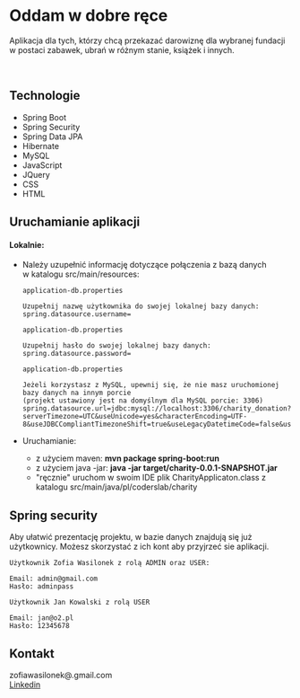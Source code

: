 # Oddam w dobre ręce

  Aplikacja dla tych, którzy chcą przekazać darowiznę dla wybranej fundacji w postaci zabawek, ubrań w różnym stanie,
   książek i innych.
   
   <img src=""/>
   <img src=""/>
   
## Technologie

 * Spring Boot
 * Spring Security
 * Spring Data JPA
 * Hibernate
 * MySQL
 * JavaScript
 * JQuery
 * CSS
 * HTML
 
 ## Uruchamianie aplikacji
 
 #### Lokalnie:
 
 * Należy uzupełnić informację dotyczące połączenia z bazą danych<br>
   w katalogu src/main/resources:
   
   ```
   application-db.properties
   
   Uzupełnij nazwę użytkownika do swojej lokalnej bazy danych:
   spring.datasource.username=
   ```
   
   ```
   application-db.properties
   
   Uzupełnij hasło do swojej lokalnej bazy danych:
   spring.datasource.password=
   ```
   
   ```
   application-db.properties
   
   Jeżeli korzystasz z MySQL, upewnij się, że nie masz uruchomionej bazy danych na innym porcie
   (projekt ustawiony jest na domyślnym dla MySQL porcie: 3306)
   spring.datasource.url=jdbc:mysql://localhost:3306/charity_donation?serverTimezone=UTC&useUnicode=yes&characterEncoding=UTF-8&useJDBCCompliantTimezoneShift=true&useLegacyDatetimeCode=false&useSSL=false
   ```
   
 * Uruchamianie: 
    * z użyciem maven: <strong>mvn package spring-boot:run</strong>
    * z użyciem java -jar: <strong>java -jar target/charity-0.0.1-SNAPSHOT.jar</strong>
    * "ręcznie" uruchom w swoim IDE plik CharityApplicaton.class z katalogu src/main/java/pl/coderslab/charity
 
 ## Spring security 
 
 Aby ułatwić prezentację projektu, w bazie danych znajdują się już użytkownicy.
  Możesz skorzystać z ich kont aby przyjrzeć sie aplikacji. 
  
  ```
  Użytkownik Zofia Wasilonek z rolą ADMIN oraz USER:

  Email: admin@gmail.com
  Hasło: adminpass
  ```
  
  ```
  Użytkownik Jan Kowalski z rolą USER

  Email: jan@o2.pl
  Hasło: 12345678
  ```
 
 ## Kontakt
  
 zofiawasilonek@.gmail.com<br>
 <a href="https://www.linkedin.com/in/zofia-wasilonek/">Linkedin</a>

 